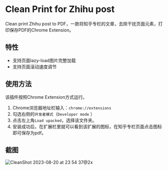 # Clean Print for Zhihu post
Clean print Zhihu post to PDF，一款将知乎专栏的文章，去除干扰页面元素，打印保存PDF的Chrome Extension。

## 特性
* 支持页面lazy-load图片完整加载
* 支持页面滚动速度调节

## 使用方法
该插件按照Chrome Extension方式运行。
1. Chrome浏览器地址栏输入：`chrome://extensions`
2. 勾选右侧的`开发者模式`（`Developer mode`
）
3. 点击左上角`Load upacked`，选择该文件夹。
4. 安装成功后，在扩展栏里就可以看到该扩展的图标，在知乎专栏页面点击图标即可保存为pdf。

## 截图
![CleanShot 2023-08-20 at 23 54 37@2x](https://github.com/RayKr/zhihu_print/assets/10293675/286e8133-0f9c-4241-ab1d-a8c2bd58bf04)
